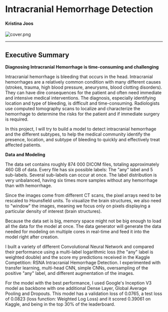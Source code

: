 #  Intracranial Hemorrhage Detection
#### Kristina Joos

![cover.png](attachment:./visuals/cover.png)


---
## Executive Summary

__Diagnosing Intracranial Hemorrhage is time-consuming and challenging__

Intracranial hemorrhage is bleeding that occurs in the head. Intracranial hemorrhages are a relatively common condition with many different causes (strokes, trauma, high blood pressure, aneurysms, blood clotting disorders). They can have dire consequences for the patient and often need immediate and intensive medical interventions.
The diagnosis, especially identifying location and type of bleeding, is difficult and time-consuming. Radiologists use computed tomography scans to localize and characterize the hemorrhage to determine the risks for the patient and if immediate surgery is required.

In this project, I will try to build a model to detect intracranial hemorrhage and the different subtypes, to help the medical community identify the presence, location, and subtype of bleeding to quickly and effectively treat affected patients.

__Data and Modeling__

The data set contains roughly 874 000 DICOM files, totaling approximately 460 GB of data.
Every file has six possible labels: The "any" label and 5 sub-labels. Several sub-labels can occur at once.
The label distribution is very unbalanced, having six times more samples without any hemorrhage than with hemorrhage.

Since the images come from different CT scans, the pixel arrays need to be rescaled to Hounsfield units.
To visualize the brain structures, we also need to "window" the images, meaning we focus only on pixels displaying a particular density of interest (brain structures).

Because the data set is big, memory space might not be big enough to load all the data for the model at once.
The data generator will generate the data needed for modeling on multiple cores in real-time and feed it into the model right after creation. 

I built a variety of different Convolutional Neural Network and compared their performance using a  multi-label logarithmic loss (the "any" label is weighted double) and the score my predictions received in the Kaggle Competition: RSNA Intracranial Hemorrhage Detection. I experimented with transfer learning, multi-head CNN, simple CNNs, oversampling of the positive "any" label, and different augmentation of the images. 

For the model with the best performance, I used Google's Inception V3 model as backbone with one additional Dense Layer, Global Average Pooling and Dropouts. This model has a validation loss of 0.0765, a test loss of 0.0823 (loss function: Weighted Log Loss) and it scored 0.39061 on Kaggle, and being in the top 30% of the leaderboard.





 


